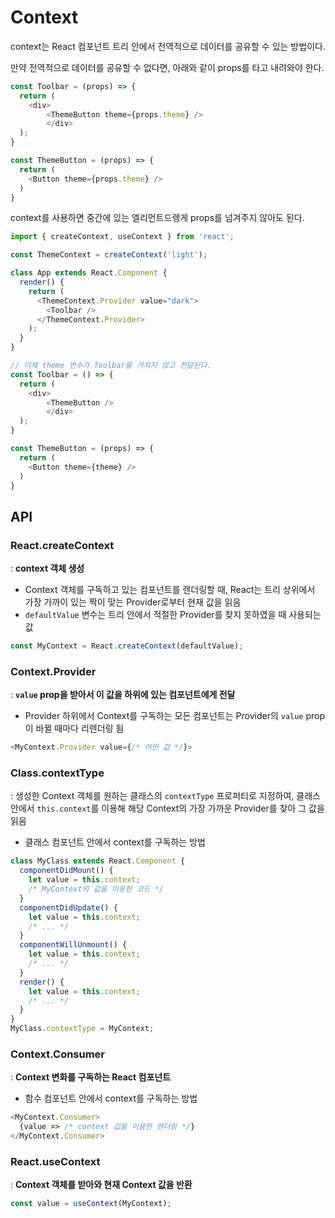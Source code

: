 # Context

context는 React 컴포넌트 트리 안에서 전역적으로 데이터를 공유할 수 있는 방법이다.



만약 전역적으로 데이터를 공유할 수 없다면, 아래와 같이 props를 타고 내려와야 한다.

```js
const Toolbar = (props) => {
  return (
  	<div>
    	<ThemeButton theme={props.theme} />
		</div>
  );
}

const ThemeButton = (props) => {
  return (
  	<Button theme={props.theme} />
  )
}
```



context를 사용하면 중간에 있는 엘리먼트드렝게 props를 넘겨주지 않아도 된다.

```js
import { createContext, useContext } from 'react';

const ThemeContext = createContext('light');

class App extends React.Component {
  render() {
    return (
      <ThemeContext.Provider value="dark">
        <Toolbar />
      </ThemeContext.Provider>
    );
  }
}

// 이제 theme 변수가 Toolbar를 거치지 않고 전달된다.
const Toolbar = () => {
  return (
  	<div>
    	<ThemeButton />
		</div>
  );
}

const ThemeButton = (props) => {
  return (
  	<Button theme={theme} />
  )
}
```



## API

### React.createContext

: **context 객체 생성**

- Context 객체를 구독하고 있는 컴포넌트를 렌더링할 때, React는 트리 상위에서 가장 가까이 있는 짝이 맞는 Provider로부터 현재 값을 읽음
- `defaultValue` 변수는 트리 안에서 적절한 Provider를 찾지 못하였을 때 사용되는 값

```js
const MyContext = React.createContext(defaultValue);
```



### Context.Provider

: **`value` prop을 받아서 이 값을 하위에 있는 컴포넌트에게 전달**

- Provider 하위에서 Context를 구독하는 모든 컴포넌트는 Provider의 `value` prop이 바뀔 때마다 리렌더링 됨

```js
<MyContext.Provider value={/* 어떤 값 */}>
```



### Class.contextType

: 생성한 Context 객체를 원하는 클래스의 `contextType` 프로퍼티로 지정하여, 클래스 안에서 `this.context`를 이용해 해당 Context의 가장 가까운 Provider를 찾아 그 값을 읽음

- 클래스 컴포넌트 안에서 context를 구독하는 방법

```js
class MyClass extends React.Component {
  componentDidMount() {
    let value = this.context;
    /* MyContext의 값을 이용한 코드 */
  }
  componentDidUpdate() {
    let value = this.context;
    /* ... */
  }
  componentWillUnmount() {
    let value = this.context;
    /* ... */
  }
  render() {
    let value = this.context;
    /* ... */
  }
}
MyClass.contextType = MyContext;
```



### Context.Consumer

: **Context 변화를 구독하는 React 컴포넌트**

- 함수 컴포넌트 안에서 context를 구독하는 방법

```js
<MyContext.Consumer>
  {value => /* context 값을 이용한 렌더링 */}
</MyContext.Consumer>
```



### React.useContext

: **Context 객체를 받아와 현재 Context 값을 반환**

```js
const value = useContext(MyContext);
```

